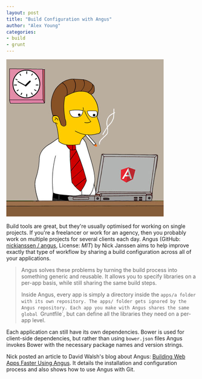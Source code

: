 ```yaml
---
layout: post
title: "Build Configuration with Angus"
author: "Alex Young"
categories:
- build
- grunt
---
```


![Angus](/images/posts/angus.jpg)

Build tools are great, but they're usually optimised for working on single projects.  If you're a freelancer or work for an agency, then you probably work on multiple projects for several clients each day. Angus (GitHub: [nickjanssen / angus](https://github.com/nickjanssen/angus), License: _MIT_) by Nick Janssen aims to help improve exactly that type of workflow by sharing a build configuration across all of your applications.

> Angus solves these problems by turning the build process into something generic and reusable. It allows you to specify libraries on a per-app basis, while still sharing the same build steps.
>
> Inside Angus, every app is simply a directory inside the `apps/a folder with its own repository. The apps/ folder gets ignored by the Angus repository. Each app you make with Angus shares the same global `Gruntfile`, but can define all the libraries they need on a per-app level.

Each application can still have its own dependencies.  Bower is used for client-side dependencies, but rather than using `bower.json` files Angus invokes Bower with the necessary package names and version strings.

Nick posted an article to David Walsh's blog about Angus: [Building Web Apps Faster Using Angus](http://davidwalsh.name/building-web-apps-faster-angus).  It details the installation and configuration process and also shows how to use Angus with Git.
